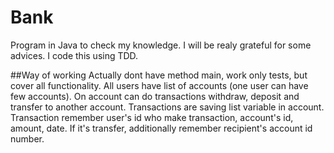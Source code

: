 # Bank
Program in Java to check my knowledge. I will be realy grateful for some advices. I code this using TDD.

##Way of working
Actually dont have method main, work only tests, but cover all functionality.
All users have list of accounts (one user can have few accounts). On account can do transactions withdraw, deposit and transfer to another account. Transactions are saving list variable in account. Transaction remember user's id who make transaction, account's id, amount, date. If it's transfer, additionally remember recipient's account id number.
